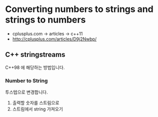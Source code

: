 # Converting numbers to strings and strings to numbers

- cplusplus.com -> articles -> c++11
- http://cplusplus.com/articles/D9j2Nwbp/

## C++ stringstreams
C++98 에 해당하는 방법입니다.

### Number to String
투스텝으로 변경합니다.

1. 출력할 숫자를 스트림으로
2. 스트림에서 string 가져오기

<script src="https://gist.github.com/Shaun289/f4224d5485046dc1efd7c19464f91b63.js"></script>


